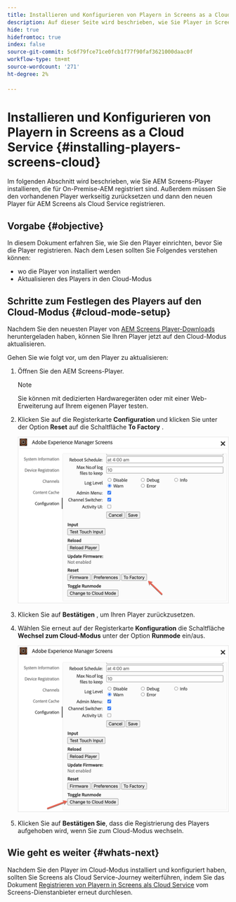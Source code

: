 ```yaml
---
title: Installieren und Konfigurieren von Playern in Screens as a Cloud Service
description: Auf dieser Seite wird beschrieben, wie Sie Player in Screens as a Cloud Service installieren und konfigurieren.
hide: true
hidefromtoc: true
index: false
source-git-commit: 5c6f79fce71ce0fcb1f77f90faf3621000daac0f
workflow-type: tm+mt
source-wordcount: '271'
ht-degree: 2%

---
```



# Installieren und Konfigurieren von Playern in Screens as a Cloud Service {#installing-players-screens-cloud}

Im folgenden Abschnitt wird beschrieben, wie Sie AEM Screens-Player installieren, die für On-Premise-AEM registriert sind. Außerdem müssen Sie den vorhandenen Player werkseitig zurücksetzen und dann den neuen Player für AEM Screens als Cloud Service registrieren.

## Vorgabe {#objective}

In diesem Dokument erfahren Sie, wie Sie den Player einrichten, bevor Sie die Player registrieren. Nach dem Lesen sollten Sie Folgendes verstehen können:

* wo die Player von installiert werden
* Aktualisieren des Players in den Cloud-Modus

## Schritte zum Festlegen des Players auf den Cloud-Modus {#cloud-mode-setup}

Nachdem Sie den neuesten Player von [AEM Screens Player-Downloads](https://download.macromedia.com/screens/) heruntergeladen haben, können Sie Ihren Player jetzt auf den Cloud-Modus aktualisieren.

Gehen Sie wie folgt vor, um den Player zu aktualisieren:

1. Öffnen Sie den AEM Screens-Player.

   >[!NOTE]
   >Sie können mit dedizierten Hardwaregeräten oder mit einer Web-Erweiterung auf Ihrem eigenen Player testen.

1. Klicken Sie auf die Registerkarte **Configuration** und klicken Sie unter der Option **Reset** auf die Schaltfläche **To Factory** .

   ![image](/help/screens-cloud/assets/player/installplayer-2.png)

1. Klicken Sie auf **Bestätigen** , um Ihren Player zurückzusetzen.

1. Wählen Sie erneut auf der Registerkarte **Konfiguration** die Schaltfläche **Wechsel zum Cloud-Modus** unter der Option **Runmode** ein/aus.

   ![image](/help/screens-cloud/assets/player/installplayer-1.png)

1. Klicken Sie auf **Bestätigen Sie**, dass die Registrierung des Players aufgehoben wird, wenn Sie zum Cloud-Modus wechseln.

## Wie geht es weiter {#whats-next}

Nachdem Sie den Player im Cloud-Modus installiert und konfiguriert haben, sollten Sie Screens als Cloud Service-Journey weiterführen, indem Sie das Dokument [Registrieren von Playern in Screens als Cloud Service](/help/screens-cloud/managing-players-registration/registering-players-screens-cloud.md) vom Screens-Dienstanbieter erneut durchlesen.